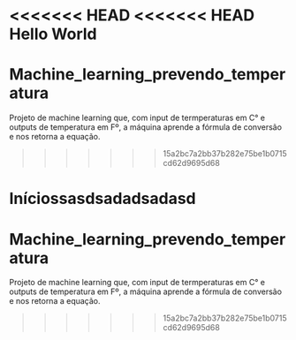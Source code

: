 <<<<<<< HEAD
<<<<<<< HEAD
Hello World
=======
# Machine_learning_prevendo_temperatura
Projeto de machine learning que, com input de termperaturas em C° e outputs de temperatura em Fº, a máquina aprende a fórmula de conversão e nos retorna a equação.
>>>>>>> 15a2bc7a2bb37b282e75be1b0715cd62d9695d68

Iníciossasdsadadsadasd
=======
# Machine_learning_prevendo_temperatura
Projeto de machine learning que, com input de termperaturas em C° e outputs de temperatura em Fº, a máquina aprende a fórmula de conversão e nos retorna a equação.
>>>>>>> 15a2bc7a2bb37b282e75be1b0715cd62d9695d68
